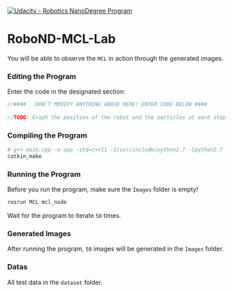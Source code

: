 [![Udacity - Robotics NanoDegree Program](https://s3-us-west-1.amazonaws.com/udacity-robotics/Extra+Images/RoboND_flag.png)](https://www.udacity.com/robotics)

# RoboND-MCL-Lab
You will be able to observe the `MCL` in action through the generated images. 

### Editing the Program
Enter the code in the designated section:
```C++
//####   DON'T MODIFY ANYTHING ABOVE HERE! ENTER CODE BELOW ####
		
//TODO: Graph the position of the robot and the particles at each step 
```

### Compiling the Program
```sh
# g++ main.cpp -o app -std=c++11 -I/usr/include/python2.7 -lpython2.7
catkin_make
```


### Running the Program
Before you run the program, make sure the `Images` folder is empty!
```sh
rosrun MCL mcl_node
```
Wait for the program to iterate `50` times.

### Generated Images
After running the program, `50` images will be generated in the `Images` folder.

### Datas
All test data in the `dataset` folder.